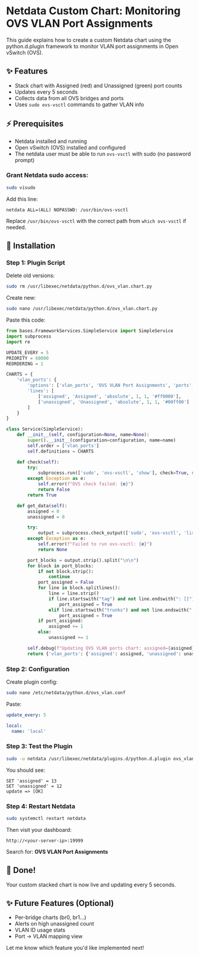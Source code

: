 # Netdata Custom Chart: Monitoring OVS VLAN Port Assignments

This guide explains how to create a custom Netdata chart using the python.d.plugin framework to monitor VLAN port assignments in Open vSwitch (OVS).

## ✨ Features
- Stack chart with Assigned (red) and Unassigned (green) port counts
- Updates every 5 seconds
- Collects data from all OVS bridges and ports
- Uses `sudo ovs-vsctl` commands to gather VLAN info

## ⚡ Prerequisites
- Netdata installed and running
- Open vSwitch (OVS) installed and configured
- The netdata user must be able to run `ovs-vsctl` with sudo (no password prompt)

### Grant Netdata sudo access:
```bash
sudo visudo
```
Add this line:
```
netdata ALL=(ALL) NOPASSWD: /usr/bin/ovs-vsctl
```
Replace `/usr/bin/ovs-vsctl` with the correct path from `which ovs-vsctl` if needed.

## 🔧 Installation

### Step 1: Plugin Script
Delete old versions:
```bash
sudo rm /usr/libexec/netdata/python.d/ovs_vlan.chart.py
```

Create new:
```bash
sudo nano /usr/libexec/netdata/python.d/ovs_vlan.chart.py
```

Paste this code:
```python
from bases.FrameworkServices.SimpleService import SimpleService
import subprocess
import re

UPDATE_EVERY = 5
PRIORITY = 60000
REORDERING = 1

CHARTS = {
    'vlan_ports': {
        'options': ['vlan_ports', 'OVS VLAN Port Assignments', 'ports', 'OVS', 'ovs_vlan.ports', 'stacked'],
        'lines': [
            ['assigned', 'Assigned', 'absolute', 1, 1, '#ff0000'],
            ['unassigned', 'Unassigned', 'absolute', 1, 1, '#00ff00']
        ]
    }
}

class Service(SimpleService):
    def __init__(self, configuration=None, name=None):
        super().__init__(configuration=configuration, name=name)
        self.order = ['vlan_ports']
        self.definitions = CHARTS

    def check(self):
        try:
            subprocess.run(['sudo', 'ovs-vsctl', 'show'], check=True, stdout=subprocess.DEVNULL, stderr=subprocess.DEVNULL)
        except Exception as e:
            self.error(f"OVS check failed: {e}")
            return False
        return True

    def get_data(self):
        assigned = 0
        unassigned = 0

        try:
            output = subprocess.check_output(['sudo', 'ovs-vsctl', 'list', 'Port'], text=True)
        except Exception as e:
            self.error(f"Failed to run ovs-vsctl: {e}")
            return None

        port_blocks = output.strip().split("\n\n")
        for block in port_blocks:
            if not block.strip():
                continue
            port_assigned = False
            for line in block.splitlines():
                line = line.strip()
                if line.startswith("tag") and not line.endswith(": []"):
                    port_assigned = True
                elif line.startswith("trunks") and not line.endswith(": []"):
                    port_assigned = True
            if port_assigned:
                assigned += 1
            else:
                unassigned += 1

        self.debug(f"Updating OVS VLAN ports chart: assigned={assigned}, unassigned={unassigned}")
        return {'vlan_ports': {'assigned': assigned, 'unassigned': unassigned}}
```

### Step 2: Configuration
Create plugin config:
```bash
sudo nano /etc/netdata/python.d/ovs_vlan.conf
```

Paste:
```yaml
update_every: 5

local:
  name: 'local'
```

### Step 3: Test the Plugin
```bash
sudo -u netdata /usr/libexec/netdata/plugins.d/python.d.plugin ovs_vlan debug trace
```

You should see:
```
SET 'assigned' = 13
SET 'unassigned' = 12
update => [OK]
```

### Step 4: Restart Netdata
```bash
sudo systemctl restart netdata
```

Then visit your dashboard:
```
http://<your-server-ip>:19999
```
Search for: **OVS VLAN Port Assignments**

## 💪 Done!
Your custom stacked chart is now live and updating every 5 seconds.

## ✨ Future Features (Optional)
- Per-bridge charts (br0, br1...)
- Alerts on high unassigned count
- VLAN ID usage stats
- Port → VLAN mapping view

Let me know which feature you'd like implemented next!
